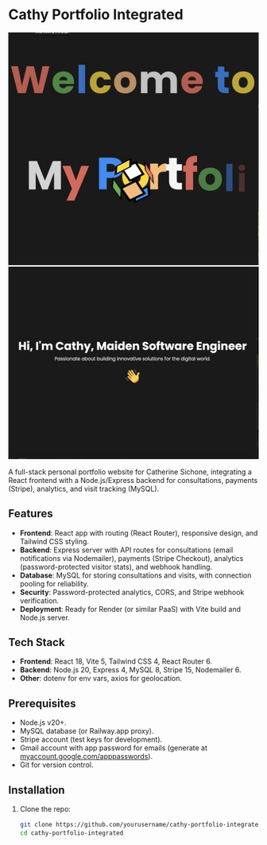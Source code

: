 # Cathy Portfolio Integrated

![Project Banner Image](https://github.com/Cathy-45/cathy-portfolio/blob/452a4e5d92f68e9bc16c51175db17323cc46c1d9/Image%20portfolio.jpg)
![Project Banner](https://github.com/Cathy-45/cathy-portfolio/blob/b7f6f1baf3e3e600f6d521110fafc6adda610a00/Intro%20page.jpg)


A full-stack personal portfolio website for Catherine Sichone, integrating a React frontend with a Node.js/Express backend for consultations, payments (Stripe), analytics, and visit tracking (MySQL).

## Features
- **Frontend**: React app with routing (React Router), responsive design, and Tailwind CSS styling.
- **Backend**: Express server with API routes for consultations (email notifications via Nodemailer), payments (Stripe Checkout), analytics (password-protected visitor stats), and webhook handling.
- **Database**: MySQL for storing consultations and visits, with connection pooling for reliability.
- **Security**: Password-protected analytics, CORS, and Stripe webhook verification.
- **Deployment**: Ready for Render (or similar PaaS) with Vite build and Node.js server.

## Tech Stack
- **Frontend**: React 18, Vite 5, Tailwind CSS 4, React Router 6.
- **Backend**: Node.js 20, Express 4, MySQL 8, Stripe 15, Nodemailer 6.
- **Other**: dotenv for env vars, axios for geolocation.

## Prerequisites
- Node.js v20+.
- MySQL database (or Railway.app proxy).
- Stripe account (test keys for development).
- Gmail account with app password for emails (generate at [myaccount.google.com/apppasswords](https://myaccount.google.com/apppasswords)).
- Git for version control.

## Installation
1. Clone the repo:
   ```bash
   git clone https://github.com/yourusername/cathy-portfolio-integrated.git
   cd cathy-portfolio-integrated
